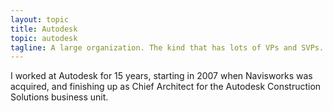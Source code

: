 ```yaml
---
layout: topic
title: Autodesk
topic: autodesk
tagline: A large organization. The kind that has lots of VPs and SVPs.
---
```


I worked at Autodesk for 15 years, starting in 2007 when Navisworks was acquired, and finishing up as Chief Architect for the Autodesk Construction Solutions business unit.